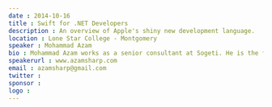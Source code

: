```yaml
---
date : 2014-10-16
title : Swift for .NET Developers
description : An overview of Apple's shiny new development language.
location : Lone Star College - Montgomery
speaker : Mohammad Azam
bio : Mohammad Azam works as a senior consultant at Sogeti. He is the founder of the knowledge based website, HighOnCoding. The website contains over 300 articles, 50+ videos and several podcasts. Few months ago Mohammad Azam also launched www.ScreenCastADay.com, a website which hosts screencasts related to the .NET technology.&lt;div&gt;&lt;br /&gt;&lt;/div&gt;&lt;div&gt;Mohammad Azam is also a Microsoft ASP.NET MVP.Mohammad Azam also contribute to the AspAlliance website. The contributions are in the form of videos and articles. &lt;/div&gt;&lt;div&gt;&lt;br /&gt;&lt;/div&gt;&lt;div&gt;You can check out all the videos at www.aspalliance.com/videos.Mohammad Azam blogs at www.azamsharp.com.&lt;/div&gt;
speakerurl : www.azamsharp.com
email : azamsharp@gmail.com
twitter : 
sponsor : 
logo : 
---
```

